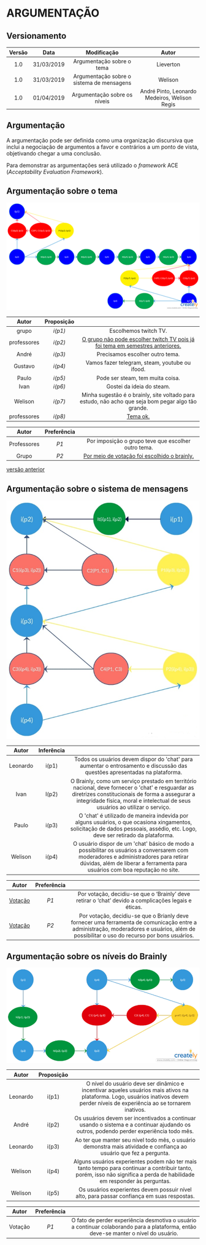# ARGUMENTAÇÃO

## Versionamento

|  Versão | Data | Modificação | Autor |
|  :------: | :------: | :------: | :------: |
| 1.0 | 31/03/2019 | Argumentação sobre o tema | Lieverton |
| 1.0 | 31/03/2019 | Argumentação sobre o sistema de mensagens | Welison |
| 1.0 | 01/04/2019 | Argumentação sobre os níveis | André Pinto, Leonardo Medeiros, Welison Regis |

## Argumentação

A argumentação pode ser definida como uma organização discursiva que inclui a negociação de argumentos a favor e contrários a um ponto de vista, objetivando chegar a uma conclusão.

Para demonstrar as argumentações será utilizado o *framework* ACE (*Acceptability Evaluation Framework*).

## Argumentação sobre o tema

![Argumentação sobre o tema](images/argumentacao/argumentacao_tema.png)

| Autor | Proposição | |
|  :------: | :------: | :------: |
| grupo | _i(p1)_ | Escolhemos twitch TV. |
| professores | _i(p2)_ | [O grupo não pode escolher twitch TV pois já foi tema em semestres anteriores.](https://welisonr.github.io/2019.1-Requisitos-Brainly/nao_twich/) |
| André | _i(p3)_ | Precisamos escolher outro tema. |
| Gustavo | _i(p4)_ | Vamos fazer telegram, steam, youtube ou ifood.|
| Paulo | _i(p5)_ | Pode ser steam, tem muita  coisa.
| Ivan | _i(p6)_ | Gostei da ideia do steam. |
| Welison | _i(p7)_ | Minha sugestão é o brainly, site voltado para estudo, não acho que seja bom pegar algo tão grande.|
| professores | _i(p8)_ |[Tema ok.](https://welisonr.github.io/2019.1-Requisitos-Brainly/confirmacao_tema/) |

| Autor | Preferência | |
|  :------: | :------: | :------: |
| Professores | _P1_ | Por imposição o grupo teve que escolher outro tema. |
| Grupo | _P2_ | [Por meio de votação foi escolhido o brainly.](https://welisonr.github.io/2019.1-Requisitos-Brainly/votacao_tema/) |

[versão anterior](https://welisonr.github.io/2019.1-Requisitos-Brainly/argumentacao_versoes/)

## Argumentação sobre o sistema de mensagens

![Argumentação sobre mensagens](images/argumentacao/argumentacao_mensagens.png)

| Autor | Inferência | |
|  :------: | :------: | :------: |
| Leonardo | i(p1) | Todos os usuários devem dispor do 'chat' para aumentar o entrosamento e discussão das questões apresentadas na plataforma. |
| Ivan | I(p2) | O Brainly, como um serviço prestado em território nacional, deve fornecer o 'chat' e resguardar as diretrizes constitucionais de forma a assegurar a integridade física, moral e intelectual de seus usuários ao utilizar o serviço. |
| Paulo | i(p3) | O 'chat' é utilizado de maneira indevida por alguns usuários, o que ocasiona xingamentos, solicitação de dados pessoais, assédio, etc. Logo, deve ser retirado da plataforma. |
| Welison| i(p4) | O usuário dispor de um 'chat' básico de modo a possibilitar os usuários a conversarem com moderadores e administradores para retirar dúvidas, além de liberar a ferramenta para usuários com boa reputação no site. |



| Autor | Preferência | |
|  :------: | :------: | :------: |
| [Votação](https://welisonr.github.io/2019.1-Requisitos-Brainly/votacao_mensagem/) | _P1_ |Por votação, decidiu-se que o ‘Brainly’ deve retirar o ‘chat’ devido a complicações legais e éticas. |
| [Votação](https://welisonr.github.io/2019.1-Requisitos-Brainly/votacao_mensagem/) | _P2_ | Por votação, decidiu-se que o Brianly deve fornecer uma ferramenta de comunicação entre a administração, moderadores e usuários, além de possibilitar o uso do recurso por bons usuários. |


## Argumentação sobre os níveis do Brainly

![Argumento sobre os níveis do Brainly](images/argumentacao/argumentacao_niveis.png)

| Autor | Proposição | |
|  :------: | :------: | :------: |
|Leonardo | i(p1) | O nível do usuário deve ser dinâmico e incentivar aqueles usuários mais ativos na plataforma. Logo, usuários inativos devem perder níveis de experiência ao se tornarem inativos. |
| André | i(p2) | Os usuários devem ser incentivados a continuar usando o sistema e a continuar ajudando os outros, podendo perder experiência todo mês. |
| Leonardo | i(p3) | Ao ter que manter seu nível todo mês, o usuário demonstra mais atividade e confiança ao usuário que fez a pergunta. |
|Welison | i(p4) | Alguns usuários experientes podem não ter mais tanto tempo para continuar a contribuir tanto, porém, isso não significa a perda de habilidade em responder às perguntas. |
|Welison | i(p5) | Os usuários experientes devem possuir nível alto, para passar confiança em suas respostas. |



| Autor | Preferência | |
|  :------: | :------: | :------: |
| Votação | _P1_ | O fato de perder experiência desmotiva o usuário a continuar colaborando para a plataforma, então deve-se manter o nível do usuário.|
